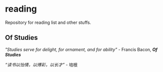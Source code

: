 reading
=======

Repository for reading list and other stuffs.

## Of Studies
*"Studies serve for delight, for ornament, and for ability"* - Francis Bacon, ***Of Studies***

*“读书以怡情，以傅彩，以长才”* - 培根
